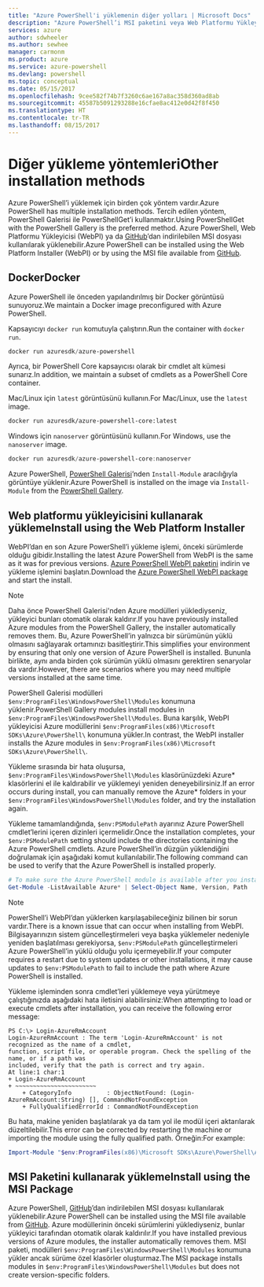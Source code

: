 ```yaml
---
title: "Azure PowerShell'i yüklemenin diğer yolları | Microsoft Docs"
description: "Azure PowerShell’i MSI paketini veya Web Platformu Yükleyicisi’ni kullanarak yükleme."
services: azure
author: sdwheeler
ms.author: sewhee
manager: carmonm
ms.product: azure
ms.service: azure-powershell
ms.devlang: powershell
ms.topic: conceptual
ms.date: 05/15/2017
ms.openlocfilehash: 9cee582f74b7f3260c6ae167a8ac358d360ad8ab
ms.sourcegitcommit: 45587b5091293288e16cfae8ac412e0d42f8f450
ms.translationtype: HT
ms.contentlocale: tr-TR
ms.lasthandoff: 08/15/2017
---
```

# <a name="other-installation-methods"></a><span data-ttu-id="291d5-103">Diğer yükleme yöntemleri</span><span class="sxs-lookup"><span data-stu-id="291d5-103">Other installation methods</span></span>

<span data-ttu-id="291d5-104">Azure PowerShell’i yüklemek için birden çok yöntem vardır.</span><span class="sxs-lookup"><span data-stu-id="291d5-104">Azure PowerShell has multiple installation methods.</span></span> <span data-ttu-id="291d5-105">Tercih edilen yöntem, PowerShell Galerisi ile PowerShellGet’i kullanmaktır.</span><span class="sxs-lookup"><span data-stu-id="291d5-105">Using PowerShellGet with the PowerShell Gallery is the preferred method.</span></span> <span data-ttu-id="291d5-106">Azure PowerShell, Web Platformu Yükleyicisi (WebPI) ya da [GitHub](https://github.com/Azure/azure-powershell/releases/latest)’dan indirilebilen MSI dosyası kullanılarak yüklenebilir.</span><span class="sxs-lookup"><span data-stu-id="291d5-106">Azure PowerShell can be installed using the Web Platform Installer (WebPI) or by using the MSI file available from [GitHub](https://github.com/Azure/azure-powershell/releases/latest).</span></span>

## <a name="docker"></a><span data-ttu-id="291d5-107">Docker</span><span class="sxs-lookup"><span data-stu-id="291d5-107">Docker</span></span>

<span data-ttu-id="291d5-108">Azure PowerShell ile önceden yapılandırılmış bir Docker görüntüsü sunuyoruz.</span><span class="sxs-lookup"><span data-stu-id="291d5-108">We maintain a Docker image preconfigured with Azure PowerShell.</span></span>

<span data-ttu-id="291d5-109">Kapsayıcıyı `docker run` komutuyla çalıştırın.</span><span class="sxs-lookup"><span data-stu-id="291d5-109">Run the container with `docker run`.</span></span>

```powershell
docker run azuresdk/azure-powershell
```

<span data-ttu-id="291d5-110">Ayrıca, bir PowerShell Core kapsayıcısı olarak bir cmdlet alt kümesi sunarız.</span><span class="sxs-lookup"><span data-stu-id="291d5-110">In addition, we maintain a subset of cmdlets as a PowerShell Core container.</span></span>

<span data-ttu-id="291d5-111">Mac/Linux için `latest` görüntüsünü kullanın.</span><span class="sxs-lookup"><span data-stu-id="291d5-111">For Mac/Linux, use the `latest` image.</span></span>

```bash
docker run azuresdk/azure-powershell-core:latest
```

<span data-ttu-id="291d5-112">Windows için `nanoserver` görüntüsünü kullanın.</span><span class="sxs-lookup"><span data-stu-id="291d5-112">For Windows, use the `nanoserver` image.</span></span>

```powershell
docker run azuresdk/azure-powershell-core:nanoserver
```

<span data-ttu-id="291d5-113">Azure PowerShell, [PowerShell Galerisi](https://www.powershellgallery.com/)’nden `Install-Module` aracılığıyla görüntüye yüklenir.</span><span class="sxs-lookup"><span data-stu-id="291d5-113">Azure PowerShell is installed on the image via `Install-Module` from the [PowerShell Gallery](https://www.powershellgallery.com/).</span></span>

## <a name="install-using-the-web-platform-installer"></a><span data-ttu-id="291d5-114">Web platformu yükleyicisini kullanarak yükleme</span><span class="sxs-lookup"><span data-stu-id="291d5-114">Install using the Web Platform Installer</span></span>

<span data-ttu-id="291d5-115">WebPI’dan en son Azure PowerShell’i yükleme işlemi, önceki sürümlerde olduğu gibidir.</span><span class="sxs-lookup"><span data-stu-id="291d5-115">Installing the latest Azure PowerShell from WebPI is the same as it was for previous versions.</span></span>
<span data-ttu-id="291d5-116">[Azure PowerShell WebPI paketini](http://aka.ms/webpi-azps) indirin ve yükleme işlemini başlatın.</span><span class="sxs-lookup"><span data-stu-id="291d5-116">Download the [Azure PowerShell WebPI package](http://aka.ms/webpi-azps) and start the install.</span></span>

> [!NOTE]
> <span data-ttu-id="291d5-117">Daha önce PowerShell Galerisi'nden Azure modülleri yüklediyseniz, yükleyici bunları otomatik olarak kaldırır.</span><span class="sxs-lookup"><span data-stu-id="291d5-117">If you have previously installed Azure modules from the PowerShell Gallery, the installer automatically removes them.</span></span> <span data-ttu-id="291d5-118">Bu, Azure PowerShell’in yalnızca bir sürümünün yüklü olmasını sağlayarak ortamınızı basitleştirir.</span><span class="sxs-lookup"><span data-stu-id="291d5-118">This simplifies your environment by ensuring that only one version of Azure PowerShell is installed.</span></span> <span data-ttu-id="291d5-119">Bununla birlikte, aynı anda birden çok sürümün yüklü olmasını gerektiren senaryolar da vardır.</span><span class="sxs-lookup"><span data-stu-id="291d5-119">However, there are scenarios where you may need multiple versions installed at the same time.</span></span>
>
> <span data-ttu-id="291d5-120">PowerShell Galerisi modülleri `$env:ProgramFiles\WindowsPowerShell\Modules` konumuna yüklenir.</span><span class="sxs-lookup"><span data-stu-id="291d5-120">PowerShell Gallery modules install modules in `$env:ProgramFiles\WindowsPowerShell\Modules`.</span></span> <span data-ttu-id="291d5-121">Buna karşılık, WebPI yükleyicisi Azure modüllerini `$env:ProgramFiles(x86)\Microsoft SDKs\Azure\PowerShell\` konumuna yükler.</span><span class="sxs-lookup"><span data-stu-id="291d5-121">In contrast, the WebPI installer installs the Azure modules in `$env:ProgramFiles(x86)\Microsoft SDKs\Azure\PowerShell\`.</span></span>
>
> <span data-ttu-id="291d5-122">Yükleme sırasında bir hata oluşursa, `$env:ProgramFiles\WindowsPowerShell\Modules` klasörünüzdeki Azure* klasörlerini el ile kaldırabilir ve yüklemeyi yeniden deneyebilirsiniz.</span><span class="sxs-lookup"><span data-stu-id="291d5-122">If an error occurs during install, you can manually remove the Azure* folders in your `$env:ProgramFiles\WindowsPowerShell\Modules` folder, and try the installation again.</span></span>

<span data-ttu-id="291d5-123">Yükleme tamamlandığında, `$env:PSModulePath` ayarınız Azure PowerShell cmdlet’lerini içeren dizinleri içermelidir.</span><span class="sxs-lookup"><span data-stu-id="291d5-123">Once the installation completes, your `$env:PSModulePath` setting should include the directories containing the Azure PowerShell cmdlets.</span></span> <span data-ttu-id="291d5-124">Azure PowerShell’in düzgün yüklendiğini doğrulamak için aşağıdaki komut kullanılabilir.</span><span class="sxs-lookup"><span data-stu-id="291d5-124">The following command can be used to verify that the Azure PowerShell is installed properly.</span></span>

```powershell
# To make sure the Azure PowerShell module is available after you install
Get-Module -ListAvailable Azure* | Select-Object Name, Version, Path
```

> [!NOTE]
> <span data-ttu-id="291d5-125">PowerShell’i WebPI’dan yüklerken karşılaşabileceğiniz bilinen bir sorun vardır.</span><span class="sxs-lookup"><span data-stu-id="291d5-125">There is a known issue that can occur when installing from WebPI.</span></span> <span data-ttu-id="291d5-126">Bilgisayarınızın sistem güncelleştirmeleri veya başka yüklemeler nedeniyle yeniden başlatılması gerekiyorsa, `$env:PSModulePath` güncelleştirmeleri Azure PowerShell’in yüklü olduğu yolu içermeyebilir.</span><span class="sxs-lookup"><span data-stu-id="291d5-126">If your computer requires a restart due to system updates or other installations, it may cause updates to `$env:PSModulePath` to fail to include the path where Azure PowerShell is installed.</span></span>

<span data-ttu-id="291d5-127">Yükleme işleminden sonra cmdlet’leri yüklemeye veya yürütmeye çalıştığınızda aşağıdaki hata iletisini alabilirsiniz:</span><span class="sxs-lookup"><span data-stu-id="291d5-127">When attempting to load or execute cmdlets after installation, you can receive the following error message:</span></span>

```
PS C:\> Login-AzureRmAccount
Login-AzureRmAccount : The term 'Login-AzureRmAccount' is not recognized as the name of a cmdlet,
function, script file, or operable program. Check the spelling of the name, or if a path was
included, verify that the path is correct and try again.
At line:1 char:1
+ Login-AzureRmAccount
+ ~~~~~~~~~~~~~~~~~~~~~~~
    + CategoryInfo          : ObjectNotFound: (Login-AzureRmAccount:String) [], CommandNotFoundException
    + FullyQualifiedErrorId : CommandNotFoundException
```

<span data-ttu-id="291d5-128">Bu hata, makine yeniden başlatılarak ya da tam yol ile modül içeri aktarılarak düzeltilebilir.</span><span class="sxs-lookup"><span data-stu-id="291d5-128">This error can be corrected by restarting the machine or importing the module using the fully qualified path.</span></span> <span data-ttu-id="291d5-129">Örneğin:</span><span class="sxs-lookup"><span data-stu-id="291d5-129">For example:</span></span>

```powershell
Import-Module "$env:ProgramFiles(x86)\Microsoft SDKs\Azure\PowerShell\AzureRM.psd1"
```

## <a name="install-using-the-msi-package"></a><span data-ttu-id="291d5-130">MSI Paketini kullanarak yükleme</span><span class="sxs-lookup"><span data-stu-id="291d5-130">Install using the MSI Package</span></span>

<span data-ttu-id="291d5-131">Azure PowerShell, [GitHub](https://github.com/Azure/azure-powershell/releases/latest)’dan indirilebilen MSI dosyası kullanılarak yüklenebilir.</span><span class="sxs-lookup"><span data-stu-id="291d5-131">Azure PowerShell can be installed using the MSI file available from [GitHub](https://github.com/Azure/azure-powershell/releases/latest).</span></span> <span data-ttu-id="291d5-132">Azure modüllerinin önceki sürümlerini yüklediyseniz, bunlar yükleyici tarafından otomatik olarak kaldırılır.</span><span class="sxs-lookup"><span data-stu-id="291d5-132">If you have installed previous versions of Azure modules, the installer automatically removes them.</span></span> <span data-ttu-id="291d5-133">MSI paketi, modülleri `$env:ProgramFiles\WindowsPowerShell\Modules` konumuna yükler ancak sürüme özel klasörler oluşturmaz.</span><span class="sxs-lookup"><span data-stu-id="291d5-133">The MSI package installs modules in `$env:ProgramFiles\WindowsPowerShell\Modules` but does not create version-specific folders.</span></span>
